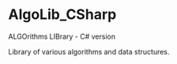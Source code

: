 # AlgoLib_CSharp
ALGOrithms LIBrary - C# version

Library of various algorithms and data structures.
